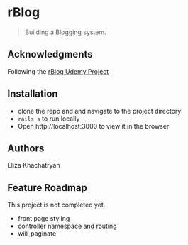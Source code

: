 # rBlog

> Building a Blogging system.  

## Acknowledgments

Following the [rBlog Udemy Project](https://www.udemy.com/learn-ruby-on-rails-building-projects/)

## Installation

- clone the repo and and navigate to the project directory
- `rails s` to run locally
- Open http://localhost:3000 to view it in the browser

## Authors

Eliza Khachatryan

## Feature Roadmap

This project is not completed yet. 

+ front page styling
+ controller namespace and routing
+ will_paginate
